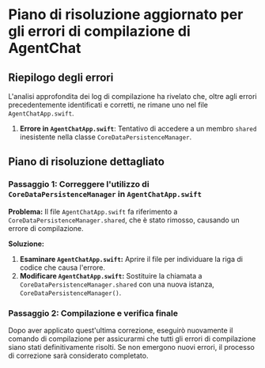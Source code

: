 # Piano di risoluzione aggiornato per gli errori di compilazione di AgentChat

## Riepilogo degli errori

L'analisi approfondita dei log di compilazione ha rivelato che, oltre agli errori precedentemente identificati e corretti, ne rimane uno nel file `AgentChatApp.swift`.

1.  **Errore in `AgentChatApp.swift`**: Tentativo di accedere a un membro `shared` inesistente nella classe `CoreDataPersistenceManager`.

## Piano di risoluzione dettagliato

### Passaggio 1: Correggere l'utilizzo di `CoreDataPersistenceManager` in `AgentChatApp.swift`

**Problema:** Il file `AgentChatApp.swift` fa riferimento a `CoreDataPersistenceManager.shared`, che è stato rimosso, causando un errore di compilazione.

**Soluzione:**

1.  **Esaminare `AgentChatApp.swift`:** Aprire il file per individuare la riga di codice che causa l'errore.
2.  **Modificare `AgentChatApp.swift`:** Sostituire la chiamata a `CoreDataPersistenceManager.shared` con una nuova istanza, `CoreDataPersistenceManager()`.

### Passaggio 2: Compilazione e verifica finale

Dopo aver applicato quest'ultima correzione, eseguirò nuovamente il comando di compilazione per assicurarmi che tutti gli errori di compilazione siano stati definitivamente risolti. Se non emergono nuovi errori, il processo di correzione sarà considerato completato.